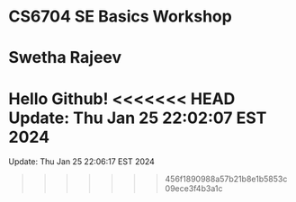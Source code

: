 # CS6704 SE Basics Workshop
# Swetha Rajeev
Hello Github!
<<<<<<< HEAD
 Update: Thu Jan 25 22:02:07 EST 2024
=======
 Update: Thu Jan 25 22:06:17 EST 2024
>>>>>>> 456f1890988a57b21b8e1b5853c09ece3f4b3a1c
